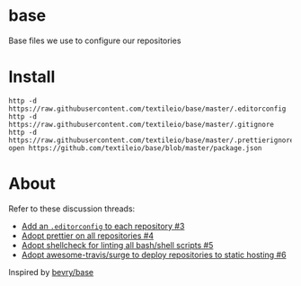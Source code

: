 # base
Base files we use to configure our repositories

# Install

``` shell
http -d https://raw.githubusercontent.com/textileio/base/master/.editorconfig
http -d https://raw.githubusercontent.com/textileio/base/master/.gitignore
http -d https://raw.githubusercontent.com/textileio/base/master/.prettierignore
open https://github.com/textileio/base/blob/master/package.json
```

# About

Refer to these discussion threads:

- [Add an `.editorconfig` to each repository #3
](https://github.com/textileio/meta/issues/3)
- [Adopt prettier on all repositories #4](https://github.com/textileio/meta/issues/4)
- [Adopt shellcheck for linting all bash/shell scripts #5](https://github.com/textileio/meta/issues/5)
- [Adopt awesome-travis/surge to deploy repositories to static hosting #6](https://github.com/textileio/meta/issues/6)

Inspired by [bevry/base](https://github.com/bevry/base)
